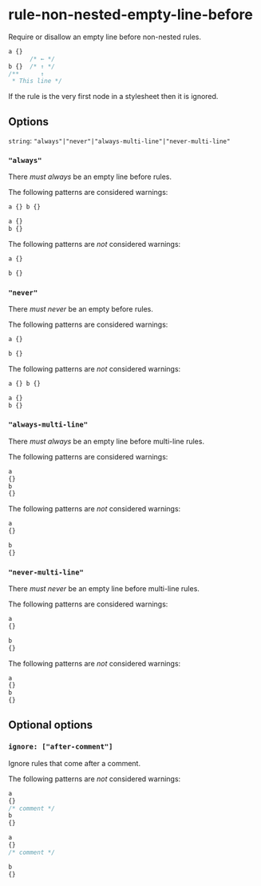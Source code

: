 # rule-non-nested-empty-line-before

Require or disallow an empty line before non-nested rules.

```css
a {}
      /* ← */
b {}  /* ↑ */
/**      ↑
 * This line */
```

If the rule is the very first node in a stylesheet then it is ignored.

## Options

`string`: `"always"|"never"|"always-multi-line"|"never-multi-line"`

### `"always"`

There *must always* be an empty line before rules.

The following patterns are considered warnings:

```css
a {} b {}
```

```css
a {}
b {}
```

The following patterns are *not* considered warnings:

```css
a {}

b {}
```

### `"never"`

There *must never* be an empty before rules.

The following patterns are considered warnings:

```css
a {}

b {}
```

The following patterns are *not* considered warnings:

```css
a {} b {}
```

```css
a {}
b {}
```

### `"always-multi-line"`

There *must always* be an empty line before multi-line rules.

The following patterns are considered warnings:

```css
a
{}
b
{}
```

The following patterns are *not* considered warnings:

```css
a
{}

b
{}
```

### `"never-multi-line"`

There *must never* be an empty line before multi-line rules.

The following patterns are considered warnings:

```css
a
{}

b
{}
```

The following patterns are *not* considered warnings:

```css
a
{}
b
{}
```

## Optional options

### `ignore: ["after-comment"]`

Ignore rules that come after a comment.

The following patterns are *not* considered warnings:

```css
a
{}
/* comment */
b
{}
```

```css
a
{}
/* comment */

b
{}
```

